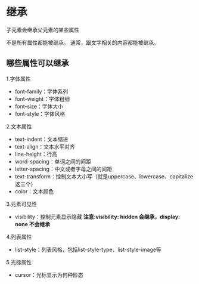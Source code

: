 # 继承

子元素会继承父元素的某些属性

不是所有属性都能被继承。
通常，跟文字相关的内容都能被继承。

## 哪些属性可以继承

1.字体属性

- font-family：字体系列
- font-weight：字体粗细
- font-size：字体大小
- font-style：字体风格

2.文本属性

- text-indent：文本缩进
- text-align：文本水平对齐
- line-height：行高
- word-spacing：单词之间的间距
- letter-spacing：中文或者字母之间的间距
- text-transform：控制文本大小写（就是uppercase、lowercase、capitalize这三个）
- color：文本颜色

3.元素可见性

- visibility：控制元素显示隐藏
**注意:visibility: hidden 会继承，display: none 不会继承**

4.列表属性

- list-style：列表风格，包括list-style-type、list-style-image等

5.光标属性

- cursor：光标显示为何种形态
